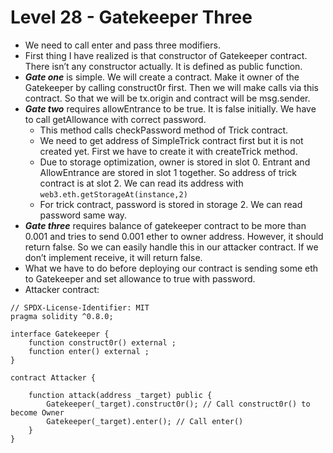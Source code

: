 # Level 28 - Gatekeeper Three

- We need to call enter and pass three modifiers.
- First thing I have realized is that constructor of Gatekeeper contract. There isn’t any constructor actually. It is defined as public function.
- ***Gate one*** is simple. We will create a contract. Make it owner of the Gatekeeper by calling construct0r first. Then we will make calls via this contract. So that we will be tx.origin and contract will be msg.sender.
- ***Gate two*** requires allowEntrance to be true. It is false initially. We have to call getAllowance with correct password.
    - This method calls checkPassword method of Trick contract.
    - We need to get address of SimpleTrick contract first but it is not created yet. First we have to create it with createTrick method.
    - Due to storage optimization, owner is stored in slot 0. Entrant and AllowEntrance are stored in slot 1 together. So address of trick contract is at slot 2. We can read its address with `web3.eth.getStorageAt(instance,2)`
    - For trick contract, password is stored in storage 2. We can read password same way.
- ***Gate three*** requires balance of gatekeeper contract to be more than 0.001 and tries to send 0.001 ether to owner address. However, it should return false. So we can easily handle this in our attacker contract. If we don’t implement receive, it will return false.
- What we have to do before deploying our contract is sending some eth to Gatekeeper and set allowance to true with password.
- Attacker contract:

```solidity
// SPDX-License-Identifier: MIT
pragma solidity ^0.8.0;

interface Gatekeeper {
    function construct0r() external ;
    function enter() external ;
}

contract Attacker {

    function attack(address _target) public {
        Gatekeeper(_target).construct0r(); // Call construct0r() to become Owner
        Gatekeeper(_target).enter(); // Call enter()
    }
}
```